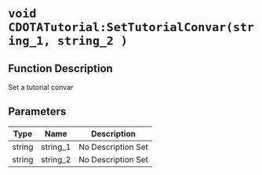 # `void CDOTATutorial:SetTutorialConvar(string_1, string_2 )`
## Function Description
Set a tutorial convar
## Parameters
Type|Name|Description
--|--|--
string|string_1|No Description Set
string|string_2|No Description Set
